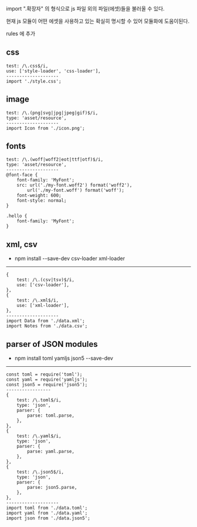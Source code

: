 import ".확장자" 의 형식으로 js 파일 외의 파일(에셋)들을 불러올 수 있다.

현재 js 모듈이 어떤 에셋을 사용하고 있는 확실히 명시할 수 있어 모듈화에 도움이된다.

rules 에 추가

## css

    test: /\.css$/i,
    use: ['style-loader', 'css-loader'],
    --------------------
    import './style.css';

## image

    test: /\.(png|svg|jpg|jpeg|gif)$/i,
    type: 'asset/resource',
    --------------------
    import Icon from './icon.png';

## fonts

    test: /\.(woff|woff2|eot|ttf|otf)$/i,
    type: 'asset/resource',
    --------------------
    @font-face {
        font-family: 'MyFont';
        src: url('./my-font.woff2') format('woff2'),
            url('./my-font.woff') format('woff');
        font-weight: 600;
        font-style: normal;
    }

    .hello {
        font-family: 'MyFont';
    }

## xml, csv

- npm install --save-dev csv-loader xml-loader

---

    {
        test: /\.(csv|tsv)$/i,
        use: ['csv-loader'],
    },
    {
        test: /\.xml$/i,
        use: ['xml-loader'],
    },
    --------------------
    import Data from './data.xml';
    import Notes from './data.csv';

## parser of JSON modules

- npm install toml yamljs json5 --save-dev

---

    const toml = require('toml');
    const yaml = require('yamljs');
    const json5 = require('json5');
    -----------------
    {
        test: /\.toml$/i,
        type: 'json',
        parser: {
            parse: toml.parse,
        },
    },
    {
        test: /\.yaml$/i,
        type: 'json',
        parser: {
            parse: yaml.parse,
        },
    },
    {
        test: /\.json5$/i,
        type: 'json',
        parser: {
            parse: json5.parse,
        },
    },
    --------------------
    import toml from './data.toml';
    import yaml from './data.yaml';
    import json from './data.json5';

